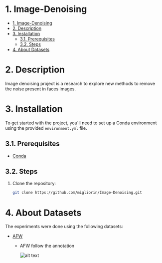 # 1. Image-Denoising

- [1. Image-Denoising](#1-image-denoising)
- [2. Description](#2-description)
- [3. Installation](#3-installation)
  - [3.1. Prerequisites](#31-prerequisites)
  - [3.2. Steps](#32-steps)
- [4. About Datasets](#4-about-datasets)


# 2. Description

Image denoising project is a research to explore new methods to remove the noise present in faces images.

# 3. Installation

To get started with the project, you'll need to set up a Conda environment using the provided `environment.yml` file.

## 3.1. Prerequisites

- [Conda](https://docs.conda.io/projects/conda/en/latest/index.html)

## 3.2. Steps

1. Clone the repository:

   ```bash
   git clone https://github.com/migliorin/Image-Denoising.git

# 4. About Datasets
The experiments were done using the following datasets:
 - [AFW](https://ibug.doc.ic.ac.uk/resources/facial-point-annotations/)
   - AFW follow the annotation
  
      ![alt text](imgs/annotation_afw.png)
